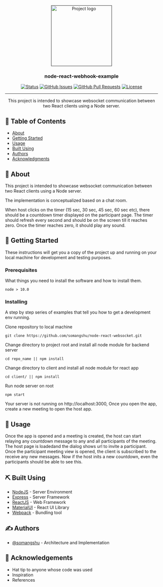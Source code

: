 <p align="center">
  <a href="" rel="noopener">
 <img width=200px height=200px src="https://i.imgur.com/6wj0hh6.jpg" alt="Project logo"></a>
</p>

<h3 align="center">node-react-webhook-example</h3>

<div align="center">

[![Status](https://img.shields.io/badge/status-active-success.svg)]()
[![GitHub Issues](https://img.shields.io/github/issues/kylelobo/The-Documentation-Compendium.svg)](https://github.com/kylelobo/The-Documentation-Compendium/issues)
[![GitHub Pull Requests](https://img.shields.io/github/issues-pr/kylelobo/The-Documentation-Compendium.svg)](https://github.com/kylelobo/The-Documentation-Compendium/pulls)
[![License](https://img.shields.io/badge/license-MIT-blue.svg)](/LICENSE)

</div>

---

<p align="center"> This project is intended to showcase websocket communication between two React clients using a Node server.
    <br> 
</p>

## 📝 Table of Contents

-   [About](#about)
-   [Getting Started](#getting_started)
-   [Usage](#usage)
-   [Built Using](#built_using)
-   [Authors](#authors)
-   [Acknowledgments](#acknowledgement)

## 🧐 About <a name = "about"></a>

This project is intended to showcase websocket communication between two React clients using a Node server.

The implementation is conceptualized based on a chat room.

When host clicks on the timer (15 sec, 30 sec, 45 sec, 60 sec etc), there should be a countdown timer displayed on the participant page. The timer should refresh every second and should be on the screen till it reaches zero. Once the timer reaches zero, it should play any sound.

## 🏁 Getting Started <a name = "getting_started"></a>

These instructions will get you a copy of the project up and running on your local machine for development and testing purposes.

### Prerequisites

What things you need to install the software and how to install them.

```
node > 10.0
```

### Installing

A step by step series of examples that tell you how to get a development env running.

Clone repository to local machine

```
git clone https://github.com/somangshu/node-react-websocket.git
```

Change directory to project root and install all node module for backend server

```
cd repo_name || npm install
```

Change directory to client and install all node module for react app

```
cd client/ || npm install
```

Run node server on root

```
npm start
```

Your server is not running on http://localhost:3000, Once you open the app, create a new meeting to open the host app.

## 🎈 Usage <a name="usage"></a>

Once the app is opened and a meeting is created, the host can start relaying any countdown message to any and all participants of the meeting. The host page is loadedand the dialog shows url to invite a participant. Once the participant meeting view is opened, the client is subscribed to the receive any new messages. Now if the host inits a new countdown, even the participants should be able to see this.

## ⛏️ Built Using <a name = "built_using"></a>

-   [NodeJS](https://nodejs.org/en/) - Server Environment
-   [Express](https://expressjs.com/) - Server Framework
-   [ReactJS](https://vuejs.org/) - Web Framework
-   [MaterialUI](https://material-ui.com/) - React UI Library
-   [Webpack](https://webpack.js.org/) - Bundling tool

## ✍️ Authors <a name = "authors"></a>

-   [@somangshu](https://github.com/somangshu) - Architecture and Implementation

## 🎉 Acknowledgements <a name = "acknowledgement"></a>

-   Hat tip to anyone whose code was used
-   Inspiration
-   References

